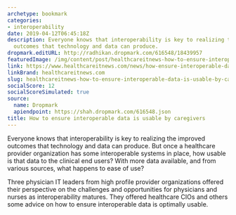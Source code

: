 ```yaml
---
archetype: bookmark
categories:
- interoperability
date: 2019-04-12T06:45:18Z
description: Everyone knows that interoperability is key to realizing the improved
  outcomes that technology and data can produce.
dropmark.editURL: http://radhikan.dropmark.com/616548/18439957
featuredImage: /img/content/post/healthcareitnews-how-to-ensure-interoperable-data-is-usable-by-caregivers.jpg
link: https://www.healthcareitnews.com/news/how-ensure-interoperable-data-usable-caregivers
linkBrand: healthcareitnews.com
slug: healthcareitnews-how-to-ensure-interoperable-data-is-usable-by-caregivers
socialScore: 12
socialScoreSimulated: true
source:
  name: Dropmark
  apiendpoint: https://shah.dropmark.com/616548.json
title: How to ensure interoperable data is usable by caregivers
---
```

Everyone knows that interoperability is key to realizing the improved outcomes that technology and data can produce. But once a healthcare provider organization has some interoperable systems in place, how usable is that data to the clinical end users? With more data available, and from various sources, what happens to ease of use?

Three physician IT leaders from high profile provider organizations offered their perspective on the challenges and opportunities for physicians and nurses as interoperability matures. They offered healthcare CIOs and others some advice on how to ensure interoperable data is optimally usable.


